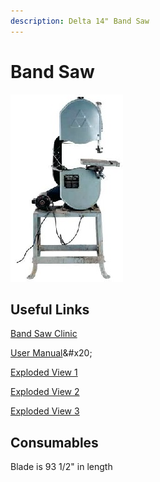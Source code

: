 ```yaml
---
description: Delta 14" Band Saw
---
```


# Band Saw

![](../.gitbook/assets/Delta-Band-Saw.jpg)

## Useful Links

[Band Saw Clinic](https://youtu.be/wGbZqWac0jU)

[User Manual](https://drive.google.com/open?id=1LqNlsvvPbQqrMd3ugKFhScJeIZd5FEG\_)&#x20;

[Exploded View 1](https://drive.google.com/open?id=1-oJRHVriAaK2LjduL3i8dfoxfyrauVfB)

[Exploded View 2](https://drive.google.com/open?id=11REkHqbJuLMSB-En33cVdx3l2LNWUMRn)

[Exploded View 3](https://drive.google.com/open?id=1oClMc76TKTNyxf9Idy\_kWOYSXNM8NsBP)

## Consumables

Blade is 93 1/2" in length
